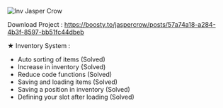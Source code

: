 ![Inv Jasper Crow](https://github.com/user-attachments/assets/e021aacb-7a99-44ef-9727-2386b30b6e00)

Download Project : https://boosty.to/jaspercrow/posts/57a74a18-a284-4b3f-8597-bb51fc44dbeb

★ Inventory System :
- Auto sorting of items (Solved)
- Increase in inventory {Solved)
- Reduce code functions (Solved)
- Saving and loading items (Solved)
- Saving a position in inventory (Solved)
- Defining your slot after loading (Solved)
